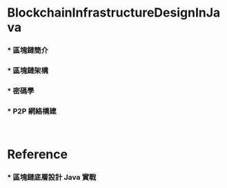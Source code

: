BlockchainInfrastructureDesignInJava
=====
### * 區塊鏈簡介
### * 區塊鏈架構
### * 密碼學
### * P2P 網絡構建
<br />

Reference
=====
### * 區塊鏈底層設計 Java 實戰
